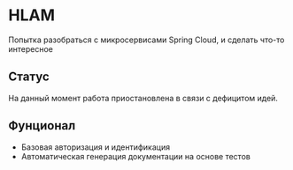 # HLAM
Попытка разобраться с микросервисами Spring Cloud, и сделать что-то интересное
## Статус
На данный момент работа приостановлена в связи с дефицитом идей.
## Фунционал
- Базовая авторизация и идентификация
- Автоматическая генерация документации на основе тестов
